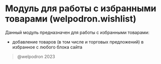 # Модуль для работы с избранными товарами (welpodron.wishlist)

Данный модуль предназначен для работы с избранными товарами:
- добавление товаров (в том числе и торговых предложений) в избранное с любого блока сайта 

> @welpodron 2023